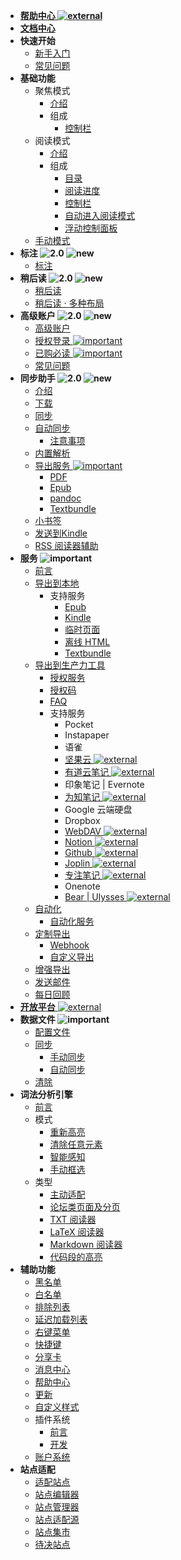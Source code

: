 * [**帮助中心 ![external](https://s2.ax1x.com/2020/02/03/1NqLQg.png)**](https://simpread.pro/help)
* [**文档中心**](Home)
* **快速开始**
  * [新手入门](入门指南（-操作指引-）)
  * [常见问题](FAQ)
* **基础功能**
  * 聚焦模式
    * [介绍](聚焦模式)
    * 组成
      * [控制栏](聚焦模式-控制栏)
  * 阅读模式
    * [介绍](阅读模式)
    * 组成
      * [目录](目录)
      * [阅读进度](阅读进度)
      * [控制栏](阅读模式-控制栏)
      * [自动进入阅读模式](入门指南（-操作指引-）?id=自动进入阅读模式)
      * [浮动控制面板](浮动控制面板（FAP）与浮动控制栏（FAB）)
  * [手动模式](手动框选)
* **标注 ![2.0](https://z3.ax1x.com/2021/06/07/206FYj.png) ![new](https://s1.ax1x.com/2020/08/20/d8MxL8.png)**
  * [标注](标注)
* **稍后读 ![2.0](https://z3.ax1x.com/2021/06/07/206FYj.png) ![new](https://s1.ax1x.com/2020/08/20/d8MxL8.png)**
  * [稍后读](稍后读)
  * [稍后读 · 多种布局](稍后读-多种布局)
* **高级账户 ![2.0](https://z3.ax1x.com/2021/06/07/206FYj.png) ![new](https://s1.ax1x.com/2020/08/20/d8MxL8.png)**
  * [高级账户](高级账户)
  * [授权登录 ![important](https://s1.ax1x.com/2020/07/25/UzKr8O.png)](授权登录)
  * [已购必读 ![important](https://s1.ax1x.com/2020/07/25/UzKr8O.png)](已购必读)
  * [常见问题](https://github.com/Kenshin/simpread/issues/908)
* **同步助手 ![2.0](https://z3.ax1x.com/2021/06/07/206FYj.png) ![new](https://s1.ax1x.com/2020/08/20/d8MxL8.png)**
  * [介绍](Sync)
  * [下载](Sync?id=下载)
  * [同步](Sync?id=同步)
  * [自动同步](自动同步)
    * [注意事项](自动同步?id=注意事项)
  * [内置解析](Sync?id=内置解析)
  * [导出服务 ![important](https://s1.ax1x.com/2020/07/25/UzKr8O.png)](Sync?id=导出服务)
    * [PDF](Sync?id=PDF)
    * [Epub](Sync?id=Epub)
    * [pandoc](Sync?id=pandoc) 
    * [Textbundle](Textbundle) 
  * [小书签](Bookmarklet)
  * [发送到Kindle](Sync?id=发送到Kindle)
  * [RSS 阅读器辅助](RSSReader)
* **服务 ![important](https://s1.ax1x.com/2020/07/25/UzKr8O.png)**
  * [前言](服务)
  * [导出到本地](保存到本地)
    * 支持服务
      * [Epub](发送到-Epub)
      * [Kindle](发送到-Kindle)
      * [临时页面](临时页面)
      * [离线 HTML](离线HTML)
      * [Textbundle](Textbundle)
  * [导出到生产力工具](导出到生产力工具)
    * [授权服务](授权服务)
    * [授权码](授权服务?id=授权码)
    * [FAQ](授权服务-FAQ)
    * 支持服务
      * Pocket
      * Instapaper
      * 语雀
      * [坚果云 ![external](https://s2.ax1x.com/2020/02/03/1NqLQg.png)](坚果云)
      * [有道云笔记 ![external](https://s2.ax1x.com/2020/02/03/1NqLQg.png)](有道云笔记)
      * 印象笔记 | Evernote
      * [为知笔记 ![external](https://s2.ax1x.com/2020/02/03/1NqLQg.png)](为知笔记)
      * Google 云端硬盘
      * Dropbox
      * [WebDAV ![external](https://s2.ax1x.com/2020/02/03/1NqLQg.png)](WebDAV)
      * [Notion ![external](https://s2.ax1x.com/2020/02/03/1NqLQg.png)](Notion)
      * [Github ![external](https://s2.ax1x.com/2020/02/03/1NqLQg.png)](Github)
      * [Joplin ![external](https://s2.ax1x.com/2020/02/03/1NqLQg.png)](Joplin)
      * [专注笔记 ![external](https://s2.ax1x.com/2020/02/03/1NqLQg.png)](专注笔记)
      * Onenote
      * [Bear | Ulysses ![external](https://s2.ax1x.com/2020/02/03/1NqLQg.png)](URLSCHEME)
  * [自动化](自动化)
  	* [自动化服务](自动化服务)
  * [定制导出](定制化导出)
    * [Webhook](定制化导出?id=Webhook)
    * [自定义导出](定制化导出?id=自定义导出)
  * [增强导出](Sync?id=导出服务)
  * [发送邮件](Sync?id=邮件服务)
  * [每日回顾](每日回顾)
* [**开放平台** ![external](https://s2.ax1x.com/2020/02/03/1NqLQg.png)](https://simpread.pro/api)
* **数据文件 ![important](https://s1.ax1x.com/2020/07/25/UzKr8O.png)**
  * [配置文件](配置文件)
  * [同步](同步)
    * [手动同步](同步?id=手动同步)
    * [自动同步](自动同步)
  * [清除](清除)
* **词法分析引擎**
  * [前言](词法分析引擎)
  * 模式
    * [重新高亮](重新高亮)
    * [清除任意元素](隐藏任意元素)
    * [智能感知](词法分析引擎?id=智能感知)
    * [手动框选](手动框选)
  * 类型
    * [主动适配](主动适配阅读模式)
    * [论坛类页面及分页](论坛类页面及分页)
    * [TXT 阅读器](TXT-阅读器)
    * [LaTeX 阅读器](词法分析引擎?id=LaTeX-识别)
    * [Markdown 阅读器](词法分析引擎?id=Markdown-识别)
    * [代码段的高亮](词法分析引擎?id=代码段的高亮)
* **辅助功能**
  * [黑名单](FAQ?id=黑名单)
  * [白名单](FAQ?id=白名单)
  * [排除列表](FAQ?id=排除列表)
  * [延迟加载列表](词法分析引擎?id=延迟加载)
  * [右键菜单](右键菜单)
  * [快捷键](快捷键)
  * [分享卡](分享卡)
  * [消息中心](消息中心)
  * [帮助中心](帮助中心)
  * [更新](更新)
  * [自定义样式](自定义样式)
  * 插件系统
    * [前言](插件系统)
    * [开发](插件编写)
  * [账户系统](账户系统)
* **站点适配**
  * [适配站点](适配站点)
  * [站点编辑器](站点编辑器)
  * [站点管理器](站点管理器)
  * [站点适配源](站点适配源)
  * [站点集市](站点集市)
  * [待决站点](待决站点)